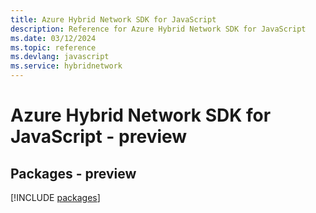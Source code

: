 ```yaml
---
title: Azure Hybrid Network SDK for JavaScript
description: Reference for Azure Hybrid Network SDK for JavaScript
ms.date: 03/12/2024
ms.topic: reference
ms.devlang: javascript
ms.service: hybridnetwork
---
```

# Azure Hybrid Network SDK for JavaScript - preview
## Packages - preview
[!INCLUDE [packages](hybrid-network-index.md)]